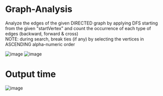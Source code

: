 # Graph-Analysis
Analyze the edges of the given DIRECTED graph by applying DFS starting from the given "startVertex" and count the occurrence of each type of edges (backward, forward & cross)   
    NOTE: during search, break ties (if any) by selecting the vertices in ASCENDING alpha-numeric order

![image](https://user-images.githubusercontent.com/83876261/233844841-cdfad16d-ae39-48e9-b6b4-3069687b4729.png)
![image](https://user-images.githubusercontent.com/83876261/233844742-9c9f6c3a-96a4-442f-bf8b-836f78338827.png)

# Output time
![image](https://user-images.githubusercontent.com/83876261/233844917-f62b9777-288d-4573-a9cf-8fc2181c49ac.png)
